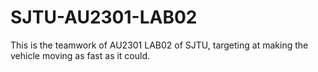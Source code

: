 # SJTU-AU2301-LAB02
This is the teamwork of AU2301 LAB02 of SJTU, targeting at making the vehicle moving as fast as it could.
